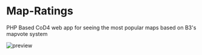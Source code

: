 # Map-Ratings
PHP Based CoD4 web app for seeing the most popular maps based on B3's mapvote system

![preview](https://i.imgur.com/IqZSHVu.png)